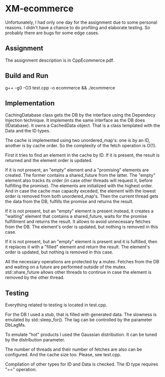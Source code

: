 # XM-ecommerce

Unfortunately, I had only one day for the assignment due to some personal reasons. I didn't have a chance to do profiling and elaborate testing. So probably there are bugs for some edge cases.

## Assignment
The assignment description is in CppEcommerce.pdf.

## Build and Run
g++ -g0 -O3 test.cpp -o ecommerce && ./ecommerce

## Implementation
CachingDatabase class gets the DB by the interface using the Dependecy Injection technique. It implements the same interface as the DB does (IDatabase). It owns a CachedData object. That is a class templated with the Data and the ID types.

The cache is implemented using two unordered_map's: one is by an ID, another is by cache order. So the complexity of the fetch operation is O(1).

First it tries to find an element in the cache by ID. If it is present, the result is returned and the element order is updated.

If it is not present, an "empty" element and a "promising" elements are created. The former contains a shared_future from the latter. The "empty" element also tracks its order (in case other threads will request it, before fulfilling the promise). The elements are initialized with the highest order. And in case the cache max capacity exceded, the element with the lowest order is removed from both unordered_map's. Then the current thread gets the data from the DB, fulfills the promise and returns the result.

If it is not present, but an "empty" element is present instead, it creates a "waiting" element that contains a shared_future, waits for the promise fulfillment and returns the result. It allows to avoid unnecessary fetches from the DB. The element's order is updated, but nothing is removed in this case.

If it is not present, but an "empty" element is present and it is fulfilled, then it replaces it with a "filled" element and return the result. The element's order is updated, but nothing is removed in this case.

All the necessary operations are protected by a mutex. Fetches from the DB and waiting on a future are performed outside of the mutex.
std::share_future allows other threads to continue in case the element is removed by the other thread.

## Testing
Everything related to testing is located in test.cpp.

For the DB I used a stub, that is filled with generated data. The slowness is emulated by std::sleep_for(). The lag can be controlled by the parameter DbLagMs.

To emulate "hot" products I used the Gaussian distribution. It can be tuned by the distribution parameter.

The number of threads and their number of fetches are also can be configured. And the cache size too. Please, see test.cpp.

Compilation of other types for ID and Data is checked. The ID type requires "==" operation.
